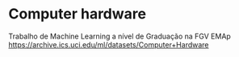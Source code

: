 # Computer hardware
Trabalho de Machine Learning a nível de Graduação na FGV EMAp
https://archive.ics.uci.edu/ml/datasets/Computer+Hardware

